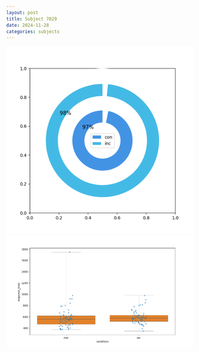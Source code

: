 ```yaml
---
layout: post
title: Subject 7029
date: 2024-11-28
categories: subjects
---
```


![](data/7029/run-13/7029_accuracy_by_condition.png)
![](data/7029/run-13/7029_rt.png)
